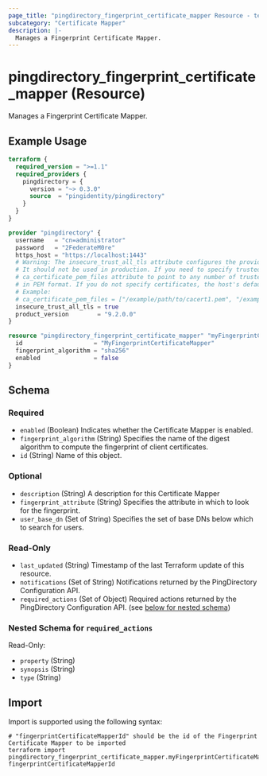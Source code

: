 ```yaml
---
page_title: "pingdirectory_fingerprint_certificate_mapper Resource - terraform-provider-pingdirectory"
subcategory: "Certificate Mapper"
description: |-
  Manages a Fingerprint Certificate Mapper.
---
```


# pingdirectory_fingerprint_certificate_mapper (Resource)

Manages a Fingerprint Certificate Mapper.

## Example Usage

```terraform
terraform {
  required_version = ">=1.1"
  required_providers {
    pingdirectory = {
      version = "~> 0.3.0"
      source  = "pingidentity/pingdirectory"
    }
  }
}

provider "pingdirectory" {
  username   = "cn=administrator"
  password   = "2FederateM0re"
  https_host = "https://localhost:1443"
  # Warning: The insecure_trust_all_tls attribute configures the provider to trust any certificate presented by the PingDirectory server.
  # It should not be used in production. If you need to specify trusted CA certificates, use the
  # ca_certificate_pem_files attribute to point to any number of trusted CA certificate files
  # in PEM format. If you do not specify certificates, the host's default root CA set will be used.
  # Example:
  # ca_certificate_pem_files = ["/example/path/to/cacert1.pem", "/example/path/to/cacert2.pem"]
  insecure_trust_all_tls = true
  product_version        = "9.2.0.0"
}

resource "pingdirectory_fingerprint_certificate_mapper" "myFingerprintCertificateMapper" {
  id                    = "MyFingerprintCertificateMapper"
  fingerprint_algorithm = "sha256"
  enabled               = false
}
```

<!-- schema generated by tfplugindocs -->
## Schema

### Required

- `enabled` (Boolean) Indicates whether the Certificate Mapper is enabled.
- `fingerprint_algorithm` (String) Specifies the name of the digest algorithm to compute the fingerprint of client certificates.
- `id` (String) Name of this object.

### Optional

- `description` (String) A description for this Certificate Mapper
- `fingerprint_attribute` (String) Specifies the attribute in which to look for the fingerprint.
- `user_base_dn` (Set of String) Specifies the set of base DNs below which to search for users.

### Read-Only

- `last_updated` (String) Timestamp of the last Terraform update of this resource.
- `notifications` (Set of String) Notifications returned by the PingDirectory Configuration API.
- `required_actions` (Set of Object) Required actions returned by the PingDirectory Configuration API. (see [below for nested schema](#nestedatt--required_actions))

<a id="nestedatt--required_actions"></a>
### Nested Schema for `required_actions`

Read-Only:

- `property` (String)
- `synopsis` (String)
- `type` (String)

## Import

Import is supported using the following syntax:

```shell
# "fingerprintCertificateMapperId" should be the id of the Fingerprint Certificate Mapper to be imported
terraform import pingdirectory_fingerprint_certificate_mapper.myFingerprintCertificateMapper fingerprintCertificateMapperId
```

